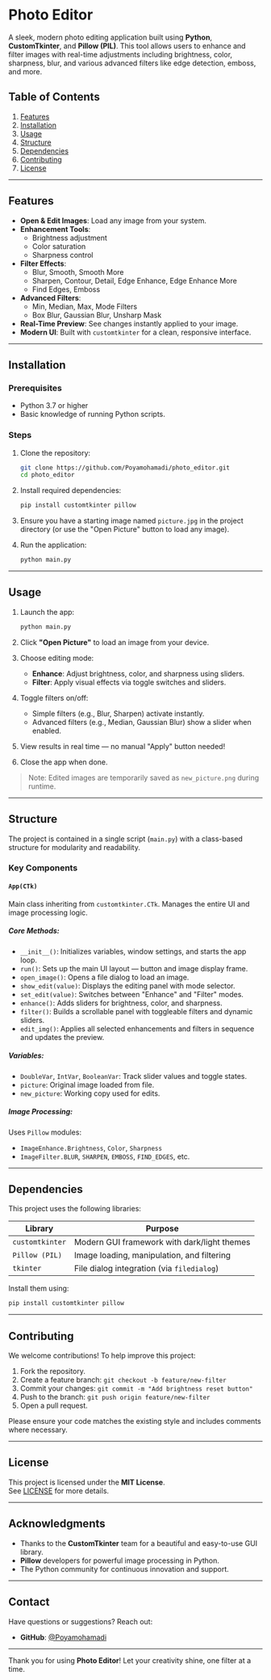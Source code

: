 
# Photo Editor

A sleek, modern photo editing application built using **Python**, **CustomTkinter**, and **Pillow (PIL)**. This tool allows users to enhance and filter images with real-time adjustments including brightness, color, sharpness, blur, and various advanced filters like edge detection, emboss, and more.

## Table of Contents

1. [Features](#features)
2. [Installation](#installation)
3. [Usage](#usage)
4. [Structure](#structure)
5. [Dependencies](#dependencies)
6. [Contributing](#contributing)
7. [License](#license)

---

## Features

- **Open & Edit Images**: Load any image from your system.
- **Enhancement Tools**:
  - Brightness adjustment
  - Color saturation
  - Sharpness control
- **Filter Effects**:
  - Blur, Smooth, Smooth More
  - Sharpen, Contour, Detail, Edge Enhance, Edge Enhance More
  - Find Edges, Emboss
- **Advanced Filters**:
  - Min, Median, Max, Mode Filters
  - Box Blur, Gaussian Blur, Unsharp Mask
- **Real-Time Preview**: See changes instantly applied to your image.
- **Modern UI**: Built with `customtkinter` for a clean, responsive interface.

---

## Installation

### Prerequisites

- Python 3.7 or higher
- Basic knowledge of running Python scripts.
### Steps

1. Clone the repository:
   ```bash
   git clone https://github.com/Poyamohamadi/photo_editor.git
   cd photo_editor
   ```

2. Install required dependencies:
   ```bash
   pip install customtkinter pillow
   ```

3. Ensure you have a starting image named `picture.jpg` in the project directory (or use the "Open Picture" button to load any image).

4. Run the application:
   ```bash
   python main.py
   ```


---

## Usage

1. Launch the app:
   ```bash
   python main.py
   ```

2. Click **"Open Picture"** to load an image from your device.

3. Choose editing mode:
   - **Enhance**: Adjust brightness, color, and sharpness using sliders.
   - **Filter**: Apply visual effects via toggle switches and sliders.

4. Toggle filters on/off:
   - Simple filters (e.g., Blur, Sharpen) activate instantly.
   - Advanced filters (e.g., Median, Gaussian Blur) show a slider when enabled.

5. View results in real time — no manual "Apply" button needed!

6. Close the app when done.

>  Note: Edited images are temporarily saved as `new_picture.png` during runtime.

---

## Structure

The project is contained in a single script (`main.py`) with a class-based structure for modularity and readability.

### Key Components

#### `App(CTk)`
Main class inheriting from `customtkinter.CTk`. Manages the entire UI and image processing logic.

##### Core Methods:
- `__init__()`: Initializes variables, window settings, and starts the app loop.
- `run()`: Sets up the main UI layout — button and image display frame.
- `open_image()`: Opens a file dialog to load an image.
- `show_edit(value)`: Displays the editing panel with mode selector.
- `set_edit(value)`: Switches between "Enhance" and "Filter" modes.
- `enhance()`: Adds sliders for brightness, color, and sharpness.
- `filter()`: Builds a scrollable panel with toggleable filters and dynamic sliders.
- `edit_img()`: Applies all selected enhancements and filters in sequence and updates the preview.

##### Variables:
- `DoubleVar`, `IntVar`, `BooleanVar`: Track slider values and toggle states.
- `picture`: Original image loaded from file.
- `new_picture`: Working copy used for edits.

##### Image Processing:
Uses `Pillow` modules:
- `ImageEnhance.Brightness`, `Color`, `Sharpness`
- `ImageFilter.BLUR`, `SHARPEN`, `EMBOSS`, `FIND_EDGES`, etc.

---

## Dependencies

This project uses the following libraries:

| Library         | Purpose                                     |
| --------------- | ------------------------------------------- |
| `customtkinter` | Modern GUI framework with dark/light themes |
| `Pillow (PIL)`  | Image loading, manipulation, and filtering  |
| `tkinter`       | File dialog integration (via `filedialog`)  |

Install them using:
```bash
pip install customtkinter pillow
```

---

## Contributing

We welcome contributions! To help improve this project:

1. Fork the repository.
2. Create a feature branch: `git checkout -b feature/new-filter`
3. Commit your changes: `git commit -m "Add brightness reset button"`
4. Push to the branch: `git push origin feature/new-filter`
5. Open a pull request.

Please ensure your code matches the existing style and includes comments where necessary.

---

## License

This project is licensed under the **MIT License**.  
See [LICENSE](LICENSE) for more details.

---

## Acknowledgments

-  Thanks to the **CustomTkinter** team for a beautiful and easy-to-use GUI library.
- **Pillow** developers for powerful image processing in Python.
-  The Python community for continuous innovation and support.

---

## Contact

Have questions or suggestions? Reach out:

- **GitHub**: [@Poyamohamadi](https://github.com/Poyamohamadi)

---

Thank you for using **Photo Editor**! 
Let your creativity shine, one filter at a time.

